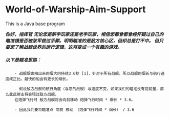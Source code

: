 # World-of-Warship-Aim-Support
This is a Java base program

___你好，指挥官___
___无论您是新手玩家还是老手玩家，相信您都曾都曾经怀疑过自己的瞄准镜是否被敌军做过手脚。明明瞄准的是敌方核心区，但却总是打不中。
但只要您了解战舰世界的运行逻辑，这将变成一个有趣的游戏。___

##### 以下是瞄准思路：
        - 战舰烟囱拍出来的烟大约持续3.6秒 [1]，针对于所有战舰。所以战舰的烟长与航行速度成正比。越快的船会有更长的烟长。
        
        - 假设敌方战舰的航行角度（与您的战舰）与速度不变，如果我们的瞄准没有提前量，那么此此射击将会错过敌方战舰，
        在炮弹飞行时 敌方战舰将会向前移动 炮弹飞行时间 * 烟长 * 3.6。
        
        - 因此我们要将瞄准点 向前 移动 （炮弹飞行时间 * 烟长） / 3.6

